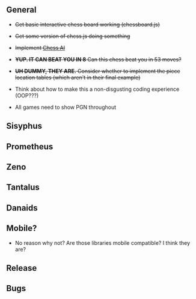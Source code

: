 ## General

- ~~Get basic interactive chess board working (chessboard.js)~~
- ~~Get some version of chess.js doing something~~
- ~~Implement [Chess AI](https://medium.freecodecamp.org/simple-chess-ai-step-by-step-1d55a9266977)~~
- ~~__YUP. IT CAN BEAT YOU IN 8__ Can this chess beat you in 53 moves?~~
- ~~__UH DUMMY, THEY ARE.__ Consider whether to implement the piece location tables (which aren't in their final example)~~

- Think about how to make this a non-disgusting coding experience (OOP???)
- All games need to show PGN throughout

## Sisyphus

## Prometheus

## Zeno

## Tantalus

## Danaids

## Mobile?

- No reason why not? Are those libraries mobile compatible? I think they are?

## Release

## Bugs
